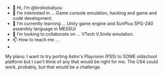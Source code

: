 - 👋 Hi, I’m @brolookatyou
- 👀 I’m interested in ... Game console emulation, hacking and game and code development.
- 🌱 I’m currently learning ... Unity game engine and SunPlus SPG-240 assembly language in MESSUI
- 💞️ I’m looking to collaborate on ... VTech V.Smile emulation.
- 📫 How to reach me ...
-
My plans:
I want to try porting Astro's Playroom (PS5) to SOME oldschool platform but I can't think of any that would be right for me.
The C64 could work, probably, but that would be a challenge.

<!---
brolookatyou/brolookatyou is a ✨ special ✨ repository because its `README.md` (this file) appears on your GitHub profile.
You can click the Preview link to take a look at your changes.
--->
